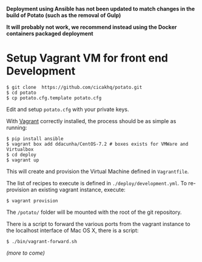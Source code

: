 **Deployment using Ansible has not been updated to match changes in the
build of Potato (such as the removal of Gulp)**

**It will probably not work, we recommend instead using the Docker containers
packaged deployment**

# Setup Vagrant VM for front end Development

    $ git clone  https://github.com/cicakhq/potato.git
    $ cd potato
    $ cp potato.cfg.template potato.cfg
    
Edit and setup `potato.cfg` with your private keys.
    
With [Vagrant](http://vagrantup.com) correctly installed, the process should
be as simple as running:

    $ pip install ansible
    $ vagrant box add ddacunha/CentOS-7.2 # boxes exists for VMWare and Virtualbox
    $ cd deploy
    $ vagrant up

This will create and provision the Virtual Machine defined in `Vagrantfile`.

The list of recipes to execute is defined in `./deploy/development.yml`. To re-provision an existing vagrant instance, execute:

    $ vagrant provision

 The `/potato/` folder will be mounted with the root of the git
repository.

There is a script to forward the various ports from the vagrant instance to the
localhost interface of Mac OS X, there is a script:

    $ ./bin/vagrant-forward.sh

_(more to come)_
